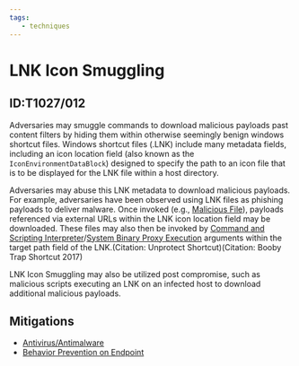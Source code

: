 ```yaml
---
tags:
   - techniques
---
```

# LNK Icon Smuggling
## ID:T1027/012
Adversaries may smuggle commands to download malicious payloads past content filters by hiding them within otherwise seemingly benign windows shortcut files. Windows shortcut files (.LNK) include many metadata fields, including an icon location field (also known as the `IconEnvironmentDataBlock`) designed to specify the path to an icon file that is to be displayed for the LNK file within a host directory. 

Adversaries may abuse this LNK metadata to download malicious payloads. For example, adversaries have been observed using LNK files as phishing payloads to deliver malware. Once invoked (e.g., [Malicious File](/mitre/techniques/T1204/002)), payloads referenced via external URLs within the LNK icon location field may be downloaded. These files may also then be invoked by [Command and Scripting Interpreter](/mitre/techniques/T1059)/[System Binary Proxy Execution](/mitre/techniques/T1218) arguments within the target path field of the LNK.(Citation: Unprotect Shortcut)(Citation: Booby Trap Shortcut 2017)

LNK Icon Smuggling may also be utilized post compromise, such as malicious scripts executing an LNK on an infected host to download additional malicious payloads. 

## Mitigations
* [Antivirus/Antimalware](mitigations/M1049)
* [Behavior Prevention on Endpoint](mitigations/M1040)
